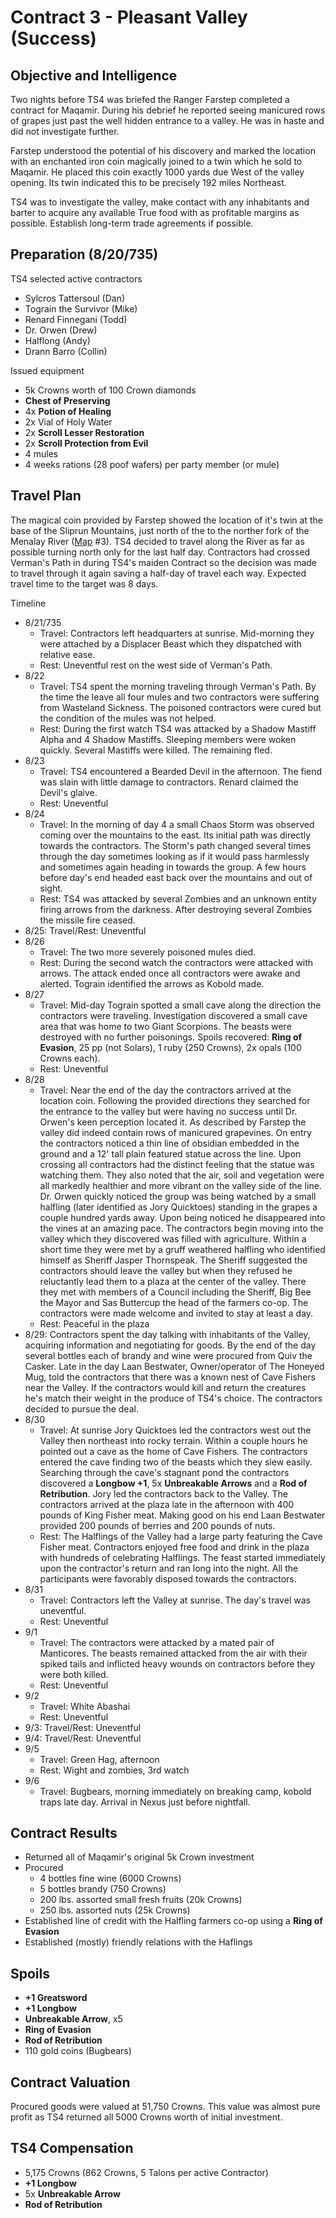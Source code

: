 # Contract 3 - Pleasant Valley (Success)

## Objective and Intelligence
Two nights before TS4 was briefed the Ranger Farstep completed a contract for Maqamir. During his debrief he reported seeing manicured rows of grapes just past the well hidden entrance to a valley. He was in haste and did not investigate further.

Farstep understood the potential of his discovery and marked the location with an enchanted iron coin magically joined to a twin which he sold to Maqamir. He placed this coin exactly 1000 yards due West of the valley opening. Its twin indicated this to be precisely 192 miles Northeast. 

TS4 was to investigate the valley, make contact with any inhabitants and barter to acquire any available True food with as profitable margins as possible. Establish long-term trade agreements if possible.

## Preparation (8/20/735)
TS4 selected active contractors
* Sylcros Tattersoul (Dan)
* Tograin the Survivor (Mike)
* Renard Finnegani (Todd)
* Dr. Orwen (Drew)
* Halflong (Andy)
* Drann Barro (Collin)

Issued equipment
* 5k Crowns worth of 100 Crown diamonds
* __Chest of Preserving__
* 4x __Potion of Healing__
* 2x Vial of Holy Water
* 2x __Scroll Lesser Restoration__
* 2x __Scroll Protection from Evil__
* 4 mules
* 4 weeks rations (28 poof wafers) per party member (or mule)

## Travel Plan
The magical coin provided by Farstep showed the location of it's twin at the base of the Sliprun Mountains, just north of the to the norther fork of the Menalay River ([Map](../../Images/nexus_local_area.jpg) #3). TS4 decided to travel along the River as far as possible turning north only for the last half day. Contractors had crossed Verman's Path in during TS4's maiden Contract so the decision was made to travel through it again saving a half-day of travel each way. Expected travel time to the target was 8 days.

Timeline
* 8/21/735
  * Travel: Contractors left headquarters at sunrise. Mid-morning they were attached by a Displacer Beast which they dispatched with relative ease.
  * Rest: Uneventful rest on the west side of Verman's Path.
* 8/22
  * Travel: TS4 spent the morning traveling through Verman's Path. By the time the leave all four mules and two contractors were suffering from Wasteland Sickness. The poisoned contractors were cured but the condition of the mules was not helped.
  * Rest: During the first watch TS4 was attacked by a Shadow Mastiff Alpha and 4 Shadow Mastiffs. Sleeping members were woken quickly. Several Mastiffs were killed. The remaining fled.
* 8/23
  * Travel: TS4 encountered a Bearded Devil in the afternoon. The fiend was slain with little damage to contractors. Renard claimed the Devil's glaive.
  * Rest: Uneventful
* 8/24
  * Travel: In the morning of day 4 a small Chaos Storm was observed coming over the mountains to the east. Its initial path was directly towards the contractors. The Storm's path changed several times through the day sometimes looking as if it would pass harmlessly and sometimes again heading in towards the group. A few hours before day's end headed east back over the mountains and out of sight.
  * Rest: TS4 was attacked by several Zombies and an unknown entity firing arrows from the darkness. After destroying several Zombies the missile fire ceased.
* 8/25: Travel/Rest: Uneventful
* 8/26
  * Travel: The two more severely poisoned mules died.
  * Rest: During the second watch the contractors were attacked with arrows. The attack ended once all contractors were awake and alerted. Tograin identified the arrows as Kobold made.
* 8/27
  * Travel: Mid-day Tograin spotted a small cave along the direction the contractors were traveling. Investigation discovered a small cave area that was home to two Giant Scorpions. The beasts were destroyed with no further poisonings. Spoils recovered: __Ring of Evasion__, 25 pp (not Solars), 1 ruby (250 Crowns), 2x opals (100 Crowns each).
  * Rest: Uneventful
* 8/28
  * Travel: Near the end of the day the contractors arrived at the location coin. Following the provided directions they searched for the entrance to the valley but were having no success until Dr. Orwen's keen perception located it. As described by Farstep the valley did indeed contain rows of manicured grapevines. On entry the contractors noticed a thin line of obsidian embedded in the ground and a 12' tall plain featured statue across the line. Upon crossing all contractors had the distinct feeling that the statue was watching them. They also noted that the air, soil and vegetation were all markedly healthier and more vibrant on the valley side of the line. Dr. Orwen quickly noticed the group was being watched by a small halfling (later identified as Jory Quicktoes) standing in the grapes a couple hundred yards away. Upon being noticed he disappeared into the vines at an amazing pace. The contractors begin moving into the valley which they discovered was filled with agriculture. Within a short time they were met by a gruff weathered halfling who identified himself as Sheriff Jasper Thornspeak. The Sheriff suggested the contractors should leave the valley but when they refused he reluctantly lead them to a plaza at the center of the valley. There they met with members of a Council including the Sheriff, Big Bee the Mayor and Sas Buttercup the head of the farmers co-op. The contractors were made welcome and invited to stay at least a day.
  * Rest: Peaceful in the plaza
* 8/29: Contractors spent the day talking with inhabitants of the Valley, acquiring information and negotiating for goods. By the end of the day several bottles each of brandy and wine were procured from Quiv the Casker. Late in the day Laan Bestwater, Owner/operator of The Honeyed Mug, told the contractors that there was a known nest of Cave Fishers near the Valley. If the contractors would kill and return the creatures he's match their weight in the produce of TS4's choice. The contractors decided to pursue the deal.
* 8/30
  * Travel: At sunrise Jory Quicktoes led the contractors west out the Valley then northeast into rocky terrain. Within a couple hours he pointed out a cave as the home of Cave Fishers. The contractors entered the cave finding two of the beasts which they slew easily. Searching through the cave's stagnant pond the contractors discovered a __Longbow +1__, 5x __Unbreakable Arrows__ and a __Rod of Retribution__. Jory led the contractors back to the Valley. The contractors arrived at the plaza late in the afternoon with 400 pounds of King Fisher meat. Making good on his end Laan Bestwater provided 200 pounds of berries and 200 pounds of nuts.
  * Rest: The Halflings of the Valley had a large party featuring the Cave Fisher meat. Contractors enjoyed free food and drink in the plaza with hundreds of celebrating Halflings. The feast started immediately upon the contractor's return and ran long into the night. All the participants were favorably disposed towards the contractors.
* 8/31
  * Travel: Contractors left the Valley at sunrise. The day's travel was uneventful.
  * Rest: Uneventful
* 9/1
  * Travel: The contractors were attacked by a mated pair of Manticores. The beasts remained attacked from the air with their spiked tails and inflicted heavy wounds on contractors before they were both killed.
  * Rest: Uneventful
* 9/2
  * Travel: White Abashai
  * Rest: Uneventful
* 9/3: Travel/Rest: Uneventful
* 9/4: Travel/Rest: Uneventful
* 9/5
  * Travel: Green Hag, afternoon
  * Rest: Wight and zombies, 3rd watch
* 9/6
  * Travel: Bugbears, morning immediately on breaking camp, kobold traps late day. Arrival in Nexus just before nightfall.

## Contract Results
* Returned all of Maqamir's original 5k Crown investment
* Procured
    * 4 bottles fine wine (6000 Crowns)
    * 5 bottles brandy (750 Crowns)
    * 200 lbs. assorted small fresh fruits (20k Crowns)
    * 250 lbs. assorted nuts (25k Crowns)
* Established line of credit with the Halfling farmers co-op using a __Ring of Evasion__
* Established (mostly) friendly relations with the Haflings

## Spoils
* __+1 Greatsword__
* __+1 Longbow__
* __Unbreakable Arrow__, x5
* __Ring of Evasion__
* __Rod of Retribution__
* 110 gold coins (Bugbears)

## Contract Valuation
Procured goods were valued at 51,750 Crowns. This value was almost pure profit as TS4 returned all 5000 Crowns worth of initial investment.

## TS4 Compensation
* 5,175 Crowns (862 Crowns, 5 Talons per active Contractor)
* __+1 Longbow__
* 5x __Unbreakable Arrow__
* __Rod of Retribution__